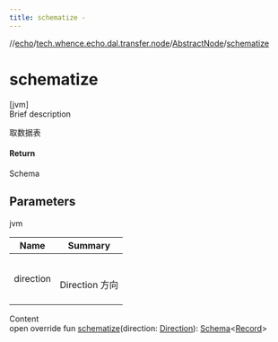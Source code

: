 ```yaml
---
title: schematize -
---
```

//[echo](../../index.md)/[tech.whence.echo.dal.transfer.node](../index.md)/[AbstractNode](index.md)/[schematize](schematize.md)



# schematize  
[jvm]  
Brief description  


取数据表



#### Return  


Schema<DEntity>



## Parameters  
  
jvm  
  
|  Name|  Summary| 
|---|---|
| direction| <br><br>Direction 方向<br><br>
  
  
Content  
open override fun [schematize](schematize.md)(direction: [Direction](../-direction/index.md)): [Schema](../../tech.whence.echo.dal.schema/-schema/index.md)<[Record](../../tech.whence.echo.dal.entity/-record/index.md)>  



